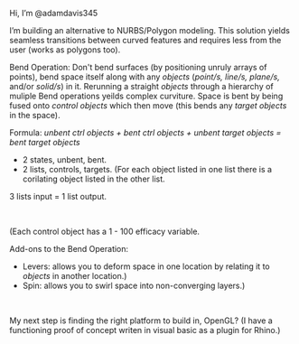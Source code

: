 Hi, I’m @adamdavis345

I’m building an alternative to NURBS/Polygon modeling. This solution yields seamless transitions between curved features and requires less from the user (works as polygons too). 

Bend Operation:
Don't bend surfaces (by positioning unruly arrays of points), bend space itself along with any _objects_ (_point/s, line/s, plane/s,_ and/or _solid/s_) in it. Rerunning a straight _objects_ through a hierarchy of muliple Bend operations yeilds complex curviture. Space is bent by being fused onto _control objects_ which then move (this bends any _target objects_ in the space).

Formula:
_unbent ctrl objects + bent ctrl objects + unbent target objects = bent target objects_

- 2 states, unbent, bent. 
- 2 lists, controls, targets. (For each object listed in one list there is a corilating object listed in the other list.

3 lists input = 1 list output. 

<br/>

(Each control object has a 1 - 100 efficacy variable.

Add-ons to the Bend Operation:
- Levers: allows you to deform space in one location by relating it to _objects_ in another location.)
- Spin: allows you to swirl space into non-converging layers.)

<br/>

My next step is finding the right platform to build in, OpenGL? (I have a functioning proof of concept writen in visual basic as a plugin for Rhino.)

<!---
I’m looking to collaborate and help humanity particularly expand the educational and creative potential of computers.
I’m currently learning Blender and wonder if this could be built as an Add-on.
How to reach me ...
--->

